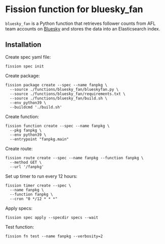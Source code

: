 # Fission function for bluesky_fan

`bluesky_fan` is a Python function that retrieves follower counts from AFL team accounts on [Bluesky](https://bsky.social) and stores the data into an Elasticsearch index.

## Installation

Create spec yaml file:

    fission spec init

Create package:

    fission package create --spec --name fanpkg \
      --source ./functions/bluesky_fan/blueskyfan.py \
      --source ./functions/bluesky_fan/requirements.txt \
      --source ./functions/bluesky_fan/build.sh \
      --env python39 \
      --buildcmd './build.sh'

Create function:

    fission function create --spec --name fanpkg \
      --pkg fanpkg \
      --env python39 \
      --entrypoint "fanpkg.main"

Create route:

    fission route create --spec --name fanpkg --function fanpkg \
      --method GET \
      --url '/fanpkg'

Set up timer to run every 12 hours:

    fission timer create --spec \
      --name fanpkg \
      --function fanpkg \
      --cron "0 */12 * * *"

Apply specs:

    fission spec apply --specdir specs --wait

Test function:

    fission fn test --name fanpkg --verbosity=2
